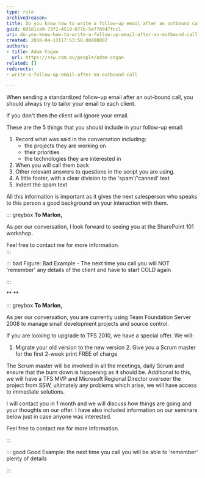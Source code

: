 ```yaml
---
type: rule
archivedreason: 
title: Do you know how to write a follow-up email after an outbound call?
guid: 00181ca9-73f2-4510-b77b-5e770947fcc1
uri: do-you-know-how-to-write-a-follow-up-email-after-an-outbound-call
created: 2018-04-13T17:53:50.0000000Z
authors:
- title: Adam Cogan
  url: https://ssw.com.au/people/adam-cogan
related: []
redirects:
- write-a-follow-up-email-after-an-outbound-call

---
```


When sending a standardized follow-up email after an out-bound call, you should always try to tailor your email to each client.

If you don't then the client will ignore your email.

These are the 5 things that you should include in your follow-up email:


<!--endintro-->

1. Record what was said in the conversation including:
    * the projects they are working on
    * their priorities
    * the technologies they are interested in
2. When you will call them back
3. Other relevant answers to questions in the script you are using.
4. A little footer, with a clear division to the 'spam'/'canned' text
5. Indent the spam text




All this information is important as it gives the next salesperson who speaks to this person a good background on your interaction with them.

::: greybox
 **To Marlon,** 

As per our conversation, I look forward to seeing you at the SharePoint 101 workshop.

Feel free to contact me for more information.  
:::

::: bad
Figure: Bad Example - The next time you call you will NOT 'remember' any details of the client and have to start COLD again

:::

**
**

::: greybox
 **To Marlon,** 

As per our conversation, you are currently using Team Foundation Server 2008 to manage small development projects and source control.

If you are looking to upgrade to TFS 2010, we have a special offer. We will:
1. Migrate your old version to the new version
2. Give you a Scrum master for the first 2-week print FREE of charge

The Scrum master will be involved in all the meetings, daily Scrum and ensure that the burn down is happening as it should be. Additional to this, we will have a TFS MVP and Microsoft Regional Director overseer the project from SSW, ultimately any problems which arise, we will have access to immediate solutions.

I will contact you in 1 month and we will discuss how things are going and your thoughts on our offer.
I have also included information on our seminars below just in case anyone was interested.

Feel free to contact me for more information.     

:::

::: good
Good Example: the next time you call you will be able to 'remember' plenty of details     

:::
